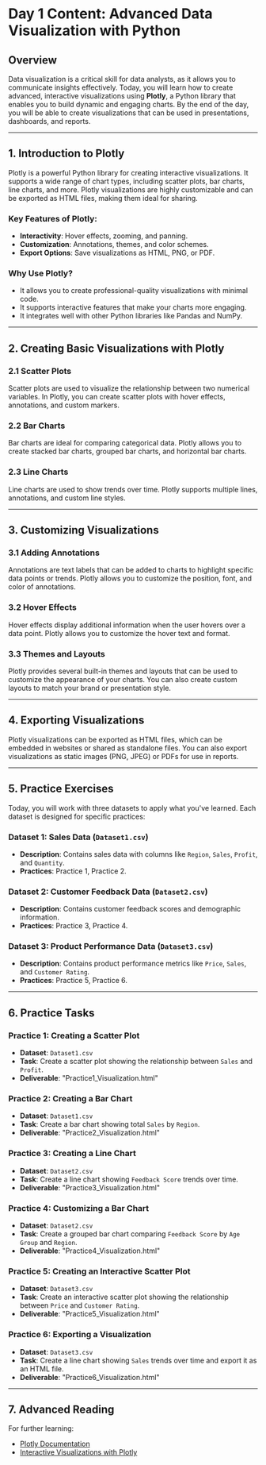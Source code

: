 # Day 1 Content: Advanced Data Visualization with Python

## Overview
Data visualization is a critical skill for data analysts, as it allows you to communicate insights effectively. Today, you will learn how to create advanced, interactive visualizations using **Plotly**, a Python library that enables you to build dynamic and engaging charts. By the end of the day, you will be able to create visualizations that can be used in presentations, dashboards, and reports.

---

## 1. Introduction to Plotly
Plotly is a powerful Python library for creating interactive visualizations. It supports a wide range of chart types, including scatter plots, bar charts, line charts, and more. Plotly visualizations are highly customizable and can be exported as HTML files, making them ideal for sharing.

### Key Features of Plotly:
- **Interactivity**: Hover effects, zooming, and panning.
- **Customization**: Annotations, themes, and color schemes.
- **Export Options**: Save visualizations as HTML, PNG, or PDF.

### Why Use Plotly?
- It allows you to create professional-quality visualizations with minimal code.
- It supports interactive features that make your charts more engaging.
- It integrates well with other Python libraries like Pandas and NumPy.

---

## 2. Creating Basic Visualizations with Plotly
### 2.1 Scatter Plots
Scatter plots are used to visualize the relationship between two numerical variables. In Plotly, you can create scatter plots with hover effects, annotations, and custom markers.

### 2.2 Bar Charts
Bar charts are ideal for comparing categorical data. Plotly allows you to create stacked bar charts, grouped bar charts, and horizontal bar charts.

### 2.3 Line Charts
Line charts are used to show trends over time. Plotly supports multiple lines, annotations, and custom line styles.

---

## 3. Customizing Visualizations
### 3.1 Adding Annotations
Annotations are text labels that can be added to charts to highlight specific data points or trends. Plotly allows you to customize the position, font, and color of annotations.

### 3.2 Hover Effects
Hover effects display additional information when the user hovers over a data point. Plotly allows you to customize the hover text and format.

### 3.3 Themes and Layouts
Plotly provides several built-in themes and layouts that can be used to customize the appearance of your charts. You can also create custom layouts to match your brand or presentation style.

---

## 4. Exporting Visualizations
Plotly visualizations can be exported as HTML files, which can be embedded in websites or shared as standalone files. You can also export visualizations as static images (PNG, JPEG) or PDFs for use in reports.

---

## 5. Practice Exercises
Today, you will work with three datasets to apply what you've learned. Each dataset is designed for specific practices:

### Dataset 1: Sales Data (`Dataset1.csv`)
- **Description**: Contains sales data with columns like `Region`, `Sales`, `Profit`, and `Quantity`.
- **Practices**: Practice 1, Practice 2.

### Dataset 2: Customer Feedback Data (`Dataset2.csv`)
- **Description**: Contains customer feedback scores and demographic information.
- **Practices**: Practice 3, Practice 4.

### Dataset 3: Product Performance Data (`Dataset3.csv`)
- **Description**: Contains product performance metrics like `Price`, `Sales`, and `Customer Rating`.
- **Practices**: Practice 5, Practice 6.

---

## 6. Practice Tasks
### Practice 1: Creating a Scatter Plot
- **Dataset**: `Dataset1.csv`
- **Task**: Create a scatter plot showing the relationship between `Sales` and `Profit`.
- **Deliverable**: "Practice1_Visualization.html"

### Practice 2: Creating a Bar Chart
- **Dataset**: `Dataset1.csv`
- **Task**: Create a bar chart showing total `Sales` by `Region`.
- **Deliverable**: "Practice2_Visualization.html"

### Practice 3: Creating a Line Chart
- **Dataset**: `Dataset2.csv`
- **Task**: Create a line chart showing `Feedback Score` trends over time.
- **Deliverable**: "Practice3_Visualization.html"

### Practice 4: Customizing a Bar Chart
- **Dataset**: `Dataset2.csv`
- **Task**: Create a grouped bar chart comparing `Feedback Score` by `Age Group` and `Region`.
- **Deliverable**: "Practice4_Visualization.html"

### Practice 5: Creating an Interactive Scatter Plot
- **Dataset**: `Dataset3.csv`
- **Task**: Create an interactive scatter plot showing the relationship between `Price` and `Customer Rating`.
- **Deliverable**: "Practice5_Visualization.html"

### Practice 6: Exporting a Visualization
- **Dataset**: `Dataset3.csv`
- **Task**: Create a line chart showing `Sales` trends over time and export it as an HTML file.
- **Deliverable**: "Practice6_Visualization.html"

---

## 7. Advanced Reading
For further learning:
- [Plotly Documentation](https://plotly.com/python/)
- [Interactive Visualizations with Plotly](https://towardsdatascience.com/interactive-visualizations-with-plotly)